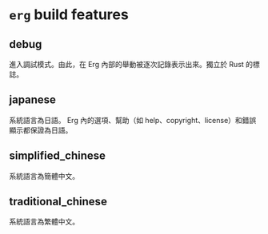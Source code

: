 # `erg` build features

## debug

進入調試模式。由此，在 Erg 內部的舉動被逐次記錄表示出來。獨立於 Rust 的標誌。

## japanese

系統語言為日語。 Erg 內的選項、幫助（如 help、copyright、license）和錯誤顯示都保證為日語。

## simplified_chinese

系統語言為簡體中文。

## traditional_chinese

系統語言為繁體中文。